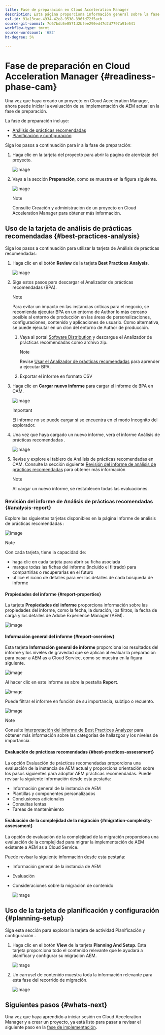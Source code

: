 ```yaml
---
title: Fase de preparación en Cloud Acceleration Manager
description: Esta página proporciona información general sobre la fase de preparación en Cloud Acceleration Manager.
exl-id: 91a13cae-4934-42e8-9538-896fd72f5acb
source-git-commit: 7d67bdb5e0571d2bfee290ed47d2d7797a91e541
workflow-type: tm+mt
source-wordcount: '682'
ht-degree: 5%

---
```


# Fase de preparación en Cloud Acceleration Manager {#readiness-phase-cam}

Una vez que haya creado un proyecto en Cloud Acceleration Manager, ahora puede iniciar la evaluación de su implementación de AEM actual en la fase de preparación.

La fase de preparación incluye:

* [Análisis de prácticas recomendadas](#best-practices-analysis)
* [Planificación y configuración](#planning-setup)

Siga los pasos a continuación para ir a la fase de preparación:

1. Haga clic en la tarjeta del proyecto para abrir la página de aterrizaje del proyecto.

   ![image](/help/move-to-cloud-service/cloud-acceleration-manager/assets/cam-landing1.png)

1. Vaya a la sección **Preparación**, como se muestra en la figura siguiente.

   ![image](/help/move-to-cloud-service/cloud-acceleration-manager/assets/readiness-1.png)

   >[!NOTE]
   >Consulte Creación y administración de un proyecto en Cloud Acceleration Manager para obtener más información.

## Uso de la tarjeta de análisis de prácticas recomendadas {#best-practices-analysis}

Siga los pasos a continuación para utilizar la tarjeta de Análisis de prácticas recomendadas:

1. Haga clic en el botón **Review** de la tarjeta **Best Practices Analysis**.

   ![image](/help/move-to-cloud-service/cloud-acceleration-manager/assets/readiness-2.png)

1. Siga estos pasos para descargar el Analizador de prácticas recomendadas (BPA).

   >[!NOTE]
   >Para evitar un impacto en las instancias críticas para el negocio, se recomienda ejecutar BPA en un entorno de Author lo más cercano posible al entorno de producción en las áreas de personalizaciones, configuraciones, contenido y aplicaciones de usuario. Como alternativa, se puede ejecutar en un clon del entorno de Author de producción.

   1. Vaya al portal [Software Distribution](https://experience.adobe.com/#/downloads/content/software-distribution/es-ES/aemcloud.html) y descargue el Analizador de prácticas recomendadas como archivo zip.

      >[!NOTE]
      >Revise [Usar el Analizador de prácticas recomendadas](https://experienceleague.adobe.com/docs/experience-manager-cloud-service/moving/cloud-migration/best-practices-analyzer/using-best-practices-analyzer.html?lang=en#imp-considerations) para aprender a ejecutar BPA.

   1. Exportar el informe en formato CSV

1. Haga clic en **Cargar nuevo informe** para cargar el informe de BPA en CAM.

   ![image](/help/move-to-cloud-service/cloud-acceleration-manager/assets/readiness-3.png)

   >[!IMPORTANT]
   >El informe no se puede cargar si se encuentra en el modo Incognito del explorador.

1. Una vez que haya cargado un nuevo informe, verá el informe Análisis de prácticas recomendadas .

   ![image](/help/move-to-cloud-service/cloud-acceleration-manager/assets/cam-bpareport.png)

1. Revise y explore el tablero de Análisis de prácticas recomendadas en CAM. Consulte la sección siguiente [Revisión del informe de análisis de prácticas recomendadas](#analysis-report) para obtener más información.

   >[!NOTE]
   >Al cargar un nuevo informe, se restablecen todas las evaluaciones.

### Revisión del informe de Análisis de prácticas recomendadas {#analysis-report}

Explore las siguientes tarjetas disponibles en la página Informe de análisis de prácticas recomendadas :

![image](/help/move-to-cloud-service/cloud-acceleration-manager/assets/cam-bpareport.png)

>[!NOTE]
> Con cada tarjeta, tiene la capacidad de:
>* haga clic en cada tarjeta para abrir su ficha asociada
>* marque todas las fichas del informe (incluido el filtrado) para compartirlas o recuperarlas en el futuro
>* utilice el icono de detalles para ver los detalles de cada búsqueda de informe


#### Propiedades del informe {#report-properties}

La tarjeta **Propiedades del informe** proporciona información sobre las propiedades del informe, como la fecha, la duración, los filtros, la fecha de carga y los detalles de Adobe Experience Manager (AEM).

![image](/help/move-to-cloud-service/cloud-acceleration-manager/assets/report-properties.png)

#### Información general del informe {#report-overview}

Esta tarjeta **Información general de informe** proporciona los resultados del informe y los niveles de gravedad que se aplican al evaluar la preparación para pasar a AEM as a Cloud Service, como se muestra en la figura siguiente.

![image](/help/move-to-cloud-service/cloud-acceleration-manager/assets/report-overview.png)

Al hacer clic en este informe se abre la pestaña **Report**.

![image](/help/move-to-cloud-service/cloud-acceleration-manager/assets/report-overview2.png)

Puede filtrar el informe en función de su importancia, subtipo o recuento.

![image](/help/move-to-cloud-service/cloud-acceleration-manager/assets/report-overview3.png)

>[!NOTE]
>Consulte [Interpretación del informe de Best Practices Analyzer](https://experienceleague.adobe.com/docs/experience-manager-cloud-service/moving/cloud-migration/best-practices-analyzer/using-best-practices-analyzer.html?lang=en) para obtener más información sobre las categorías de hallazgos y los niveles de importancia.

#### Evaluación de prácticas recomendadas {#best-practices-assessment}

La opción Evaluación de prácticas recomendadas proporciona una evaluación de la instancia de AEM actual y proporciona orientación sobre los pasos siguientes para adoptar AEM prácticas recomendadas. Puede revisar la siguiente información desde esta pestaña:

* Información general de la instancia de AEM
* Plantillas y componentes personalizados
* Conclusiones adicionales
* Consultas lentas
* Tareas de mantenimiento

#### Evaluación de la complejidad de la migración {#migration-complexity-assessment}

La opción de evaluación de la complejidad de la migración proporciona una evaluación de la complejidad para migrar la implementación de AEM existente a AEM as a Cloud Service.

Puede revisar la siguiente información desde esta pestaña:

* Información general de la instancia de AEM
* Evaluación
* Consideraciones sobre la migración de contenido

   ![image](/help/move-to-cloud-service/cloud-acceleration-manager/assets/migration-complexity-1.png)

## Uso de la tarjeta de planificación y configuración {#planning-setup}

Siga esta sección para explorar la tarjeta de actividad Planificación y configuración .

1. Haga clic en el botón **View** de la tarjeta **Planning And Setup**. Esta tarjeta proporciona todo el contenido relevante que le ayudará a planificar y configurar su migración AEM.

   ![image](/help/move-to-cloud-service/cloud-acceleration-manager/assets/readiness-view.png)

1. Un carrusel de contenido muestra toda la información relevante para esta fase del recorrido de migración.

   ![image](/help/move-to-cloud-service/cloud-acceleration-manager/assets/readiness-5-planning.png)

## Siguientes pasos {#whats-next}

Una vez que haya aprendido a iniciar sesión en Cloud Acceleration Manager y a crear un proyecto, ya está listo para pasar a revisar el siguiente paso en la [fase de implementación](https://experienceleague.adobe.com/docs/experience-manager-cloud-service/moving/cloud-acceleration-manager/using-cam/cam-implementation-phase.html?lang=en).
